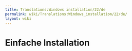 ```yaml
---
title: Translations:Windows installation/22/de
permalink: wiki/Translations:Windows_installation/22/de/
layout: wiki
---
```


# Einfache Installation
